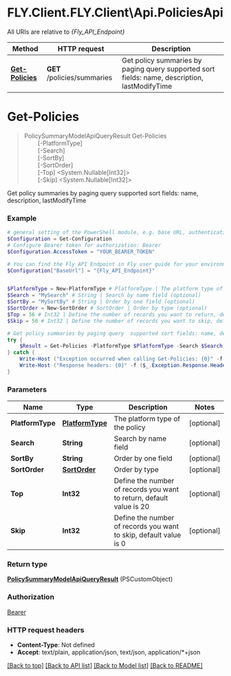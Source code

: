 # FLY.Client.FLY.Client\Api.PoliciesApi

All URIs are relative to *{Fly_API_Endpoint}*

Method | HTTP request | Description
------------- | ------------- | -------------
[**Get-Policies**](PoliciesApi.md#Get-Policies) | **GET** /policies/summaries | Get policy summaries by paging query  supported sort fields: name, description, lastModifyTime


<a name="Get-Policies"></a>
# **Get-Policies**
> PolicySummaryModelApiQueryResult Get-Policies<br>
> &nbsp;&nbsp;&nbsp;&nbsp;&nbsp;&nbsp;&nbsp;&nbsp;[-PlatformType] <PSCustomObject><br>
> &nbsp;&nbsp;&nbsp;&nbsp;&nbsp;&nbsp;&nbsp;&nbsp;[-Search] <String><br>
> &nbsp;&nbsp;&nbsp;&nbsp;&nbsp;&nbsp;&nbsp;&nbsp;[-SortBy] <String><br>
> &nbsp;&nbsp;&nbsp;&nbsp;&nbsp;&nbsp;&nbsp;&nbsp;[-SortOrder] <PSCustomObject><br>
> &nbsp;&nbsp;&nbsp;&nbsp;&nbsp;&nbsp;&nbsp;&nbsp;[-Top] <System.Nullable[Int32]><br>
> &nbsp;&nbsp;&nbsp;&nbsp;&nbsp;&nbsp;&nbsp;&nbsp;[-Skip] <System.Nullable[Int32]><br>

Get policy summaries by paging query  supported sort fields: name, description, lastModifyTime

### Example
```powershell
# general setting of the PowerShell module, e.g. base URL, authentication, etc
$Configuration = Get-Configuration
# Configure Bearer token for authorization: Bearer
$Configuration.AccessToken = "YOUR_BEARER_TOKEN"

# You can find the Fly API Endpoint in Fly user guide for your environment.
$Configuration["BaseUrl"] = "{Fly_API_Endpoint}"


$PlatformType = New-PlatformType # PlatformType | The platform type of the policy (optional)
$Search = "MySearch" # String | Search by name field (optional)
$SortBy = "MySortBy" # String | Order by one field (optional)
$SortOrder = New-SortOrder # SortOrder | Order by type (optional)
$Top = 56 # Int32 | Define the number of records you want to return, default value is 20 (optional)
$Skip = 56 # Int32 | Define the number of records you want to skip, default value is 0 (optional)

# Get policy summaries by paging query  supported sort fields: name, description, lastModifyTime
try {
    $Result = Get-Policies -PlatformType $PlatformType -Search $Search -SortBy $SortBy -SortOrder $SortOrder -Top $Top -Skip $Skip
} catch {
    Write-Host ("Exception occurred when calling Get-Policies: {0}" -f ($_.ErrorDetails | ConvertFrom-Json))
    Write-Host ("Response headers: {0}" -f ($_.Exception.Response.Headers | ConvertTo-Json))
}
```

### Parameters

Name | Type | Description  | Notes
------------- | ------------- | ------------- | -------------
 **PlatformType** | [**PlatformType**](PlatformType.md)| The platform type of the policy | [optional] 
 **Search** | **String**| Search by name field | [optional] 
 **SortBy** | **String**| Order by one field | [optional] 
 **SortOrder** | [**SortOrder**](SortOrder.md)| Order by type | [optional] 
 **Top** | **Int32**| Define the number of records you want to return, default value is 20 | [optional] 
 **Skip** | **Int32**| Define the number of records you want to skip, default value is 0 | [optional] 

### Return type

[**PolicySummaryModelApiQueryResult**](PolicySummaryModelApiQueryResult.md) (PSCustomObject)

### Authorization

[Bearer](../README.md#Bearer)

### HTTP request headers

 - **Content-Type**: Not defined
 - **Accept**: text/plain, application/json, text/json, application/*+json

[[Back to top]](#) [[Back to API list]](../README.md#documentation-for-api-endpoints) [[Back to Model list]](../README.md#documentation-for-models) [[Back to README]](../README.md)

